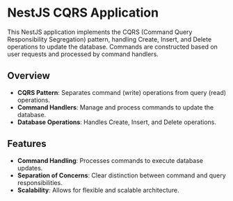 # NestJS CQRS Application

This NestJS application implements the CQRS (Command Query Responsibility Segregation) pattern, handling Create, Insert, and Delete operations to update the database. Commands are constructed based on user requests and processed by command handlers.

## Overview

- **CQRS Pattern**: Separates command (write) operations from query (read) operations.
- **Command Handlers**: Manage and process commands to update the database.
- **Database Operations**: Handles Create, Insert, and Delete operations.

## Features

- **Command Handling**: Processes commands to execute database updates.
- **Separation of Concerns**: Clear distinction between command and query responsibilities.
- **Scalability**: Allows for flexible and scalable architecture.

